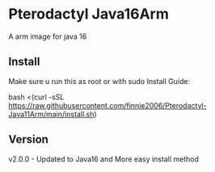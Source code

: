 # Pterodactyl Java16Arm
A arm image for java 16


  
## Install
Make sure u run this as root or with sudo
Install Guide: 

bash <(curl -sSL https://raw.githubusercontent.com/finnie2006/Pterodactyl-Java11Arm/main/install.sh)


  
## Version
v2.0.0 - Updated to Java16 and More easy install method
